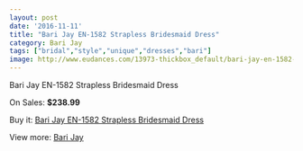 ```yaml
---
layout: post
date: '2016-11-11'
title: "Bari Jay EN-1582 Strapless Bridesmaid Dress"
category: Bari Jay
tags: ["bridal","style","unique","dresses","bari"]
image: http://www.eudances.com/13973-thickbox_default/bari-jay-en-1582-strapless-bridesmaid-dress.jpg
---
```

Bari Jay EN-1582 Strapless Bridesmaid Dress

On Sales: **$238.99**
<a href="https://www.eudances.com/en/bari-jay/4185-bari-jay-en-1582-strapless-bridesmaid-dress.html"><amp-img layout="responsive" width="600" height="600" src="//www.eudances.com/13973-thickbox_default/bari-jay-en-1582-strapless-bridesmaid-dress.jpg" alt="Bari Jay EN-1582 Strapless Bridesmaid Dress 0" /></a>

Buy it: [Bari Jay EN-1582 Strapless Bridesmaid Dress](https://www.eudances.com/en/bari-jay/4185-bari-jay-en-1582-strapless-bridesmaid-dress.html "Bari Jay EN-1582 Strapless Bridesmaid Dress")

View more: [Bari Jay](https://www.eudances.com/en/56-bari-jay "Bari Jay")